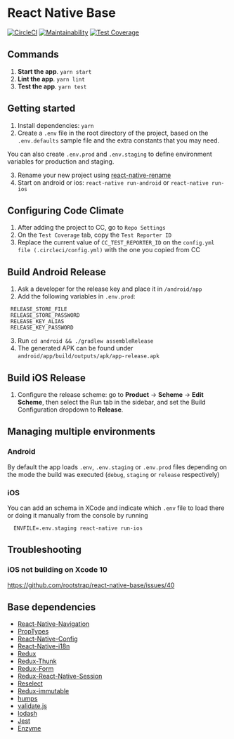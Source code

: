 # React Native Base

[![CircleCI](https://circleci.com/gh/rootstrap/react-native-base.svg?style=shield)](https://circleci.com/gh/rootstrap/react-native-base)
[![Maintainability](https://api.codeclimate.com/v1/badges/8bb29bcea21bb5dda316/maintainability)](https://codeclimate.com/github/rootstrap/react-native-base/maintainability)
[![Test Coverage](https://api.codeclimate.com/v1/badges/8bb29bcea21bb5dda316/test_coverage)](https://codeclimate.com/github/rootstrap/react-native-base/test_coverage)

## Commands
1. **Start the app**. `yarn start`
2. **Lint the app**. `yarn lint`
3. **Test the app**. `yarn test`

## Getting started
1. Install dependencies: `yarn`
2. Create a `.env` file in the root directory of the project, based on the `.env.defaults` sample file and the extra constants that you may need.

You can also create `.env.prod` and `.env.staging` to define environment variables for production and staging.

3. Rename your new project using [react-native-rename](https://github.com/junedomingo/react-native-rename)
4. Start on android or ios: `react-native run-android` or `react-native run-ios`

## Configuring Code Climate
1. After adding the project to CC, go to `Repo Settings`
2. On the `Test Coverage` tab, copy the `Test Reporter ID`
3. Replace the current value of `CC_TEST_REPORTER_ID` on the `config.yml file (.circleci/config.yml)` with the one you copied from CC

## Build Android Release
1. Ask a developer for the release key and place it in `/android/app`
2. Add the following variables in `.env.prod`:
 ```
  RELEASE_STORE_FILE
  RELEASE_STORE_PASSWORD
  RELEASE_KEY_ALIAS
  RELEASE_KEY_PASSWORD
  ```
3. Run `cd android && ./gradlew assembleRelease`
4. The generated APK can be found under `android/app/build/outputs/apk/app-release.apk`

## Build iOS Release
1. Configure the release scheme: go to **Product** -> **Scheme** -> **Edit Scheme**, then select the Run tab in the sidebar, and set the Build Configuration dropdown to **Release**.

## Managing multiple environments

### Android

By default the app loads `.env`, `.env.staging` or `.env.prod` files depending on the mode the build was executed (`debug`, `staging` or `release` respectively)

### iOS

You can add an schema in XCode and indicate which `.env` file to load there or doing it manually from the console by running

```
  ENVFILE=.env.staging react-native run-ios 
```

## Troubleshooting

### iOS not building on Xcode 10

https://github.com/rootstrap/react-native-base/issues/40

## Base dependencies
- [React-Native-Navigation](https://github.com/wix/react-native-navigation)
- [PropTypes](https://github.com/facebook/prop-types)
- [React-Native-Config](https://github.com/luggit/react-native-config)
- [React-Native-i18n](https://github.com/AlexanderZaytsev/react-native-i18n)
- [Redux](https://github.com/reduxjs/redux)
- [Redux-Thunk](https://github.com/reduxjs/redux-thunk)
- [Redux-Form](https://github.com/erikras/redux-form)
- [Redux-React-Native-Session](https://github.com/bernabe9/redux-react-native-session)
- [Reselect](https://github.com/reduxjs/reselect)
- [Redux-immutable](https://github.com/gajus/redux-immutable)
- [humps](https://github.com/domchristie/humps)
- [validate.js](https://github.com/ansman/validate.js)
- [lodash](https://github.com/lodash/lodash)
- [Jest](https://github.com/facebook/jest)
- [Enzyme](https://github.com/airbnb/enzyme)
